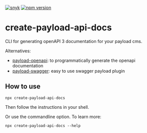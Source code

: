 [![snyk](https://snyk.io/test/github/teunmooij/payload-tools/badge.svg)](https://snyk.io/test/github/teunmooij/payload-tools)
[![npm version](https://badge.fury.io/js/create-payload-api-docs.svg)](https://badge.fury.io/js/create-payload-api-docs)

# create-payload-api-docs

CLI for generating openAPI 3 documentation for your payload cms.

Alternatives:

- [payload-openapi](https://www.npmjs.com/package/payload-swagger): to programmatically generate the openapi documentation
- [payload-swagger](https://www.npmjs.com/package/payload-swagger): easy to use swagger payload plugin

## How to use

```shell
npx create-payload-api-docs
```

Then follow the instructions in your shell.

Or use the commandline option. To learn more:

```shell
npx create-payload-api-docs --help
```

